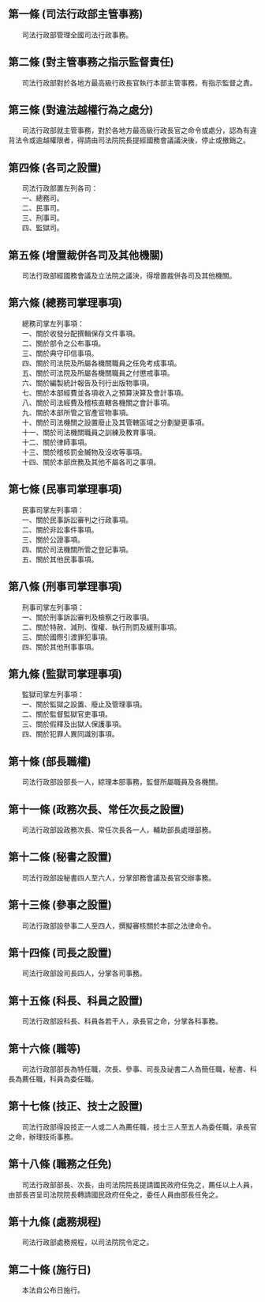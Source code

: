 第一條 (司法行政部主管事務)
---------------------------
　　司法行政部管理全國司法行政事務。  


第二條 (對主管事務之指示監督責任)
---------------------------------
　　司法行政部對於各地方最高級行政長官執行本部主管事務，有指示監督之責。  


第三條 (對違法越權行為之處分)
-----------------------------
　　司法行政部就主管事務，對於各地方最高級行政長官之命令或處分，認為有違背法令或逾越權限者，得請由司法院院長提經國務會議議決後，停止或撤銷之。  


第四條 (各司之設置)
-------------------
　　司法行政部置左列各司：  
　　一、總務司。  
　　二、民事司。  
　　三、刑事司。  
　　四、監獄司。  


第五條 (增置裁併各司及其他機關)
-------------------------------
　　司法行政部經國務會議及立法院之議決，得增置裁併各司及其他機關。  


第六條 (總務司掌理事項)
-----------------------
　　總務司掌左列事項：  
　　一、關於收發分配撰輯保存文件事項。  
　　二、關於部令之公布事項。  
　　三、關於典守印信事項。  
　　四、關於司法院及所屬各機關職員之任免考成事項。  
　　五、關於司法院及所屬各機關職員之付懲戒事項。  
　　六、關於編製統計報告及刊行出版物事項。  
　　七、關於本部經費並各項收入之預算決算及會計事項。  
　　八、關於司法經費及稽核直轄各機關之會計事項。  
　　九、關於本部所管之官產官物事項。  
　　十、關於司法機關之設置廢止及其管轄區域之分劃變更事項。  
　　十一、關於司法機關職員之訓練及教育事項。  
　　十二、關於律師事項。  
　　十三、關於稽核罰金贓物及沒收等事項。  
　　十四、關於本部庶務及其他不屬各司之事項。  


第七條 (民事司掌理事項)
-----------------------
　　民事司掌左列事項：  
　　一、關於民事訴訟審判之行政事項。  
　　二、關於非訟事件事項。  
　　三、關於公證事項。  
　　四、關於司法機關所管之登記事項。  
　　五、關於其他民事事項。  


第八條 (刑事司掌理事項)
-----------------------
　　刑事司掌左列事項：  
　　一、關於刑事訴訟審判及檢察之行政事項。  
　　二、關於特赦、減刑、復權、執行刑罰及緩刑事項。  
　　三、關於國際引渡罪犯事項。  
　　四、關於其他刑事事項。  


第九條 (監獄司掌理事項)
-----------------------
　　監獄司掌左列事項：  
　　一、關於監獄之設置、廢止及管理事項。  
　　二、關於監督監獄官吏事項。  
　　三、關於假釋及出獄人保護事項。  
　　四、關於犯罪人異同識別事項。  


第十條 (部長職權)
-----------------
　　司法行政部設部長一人，綜理本部事務，監督所屬職員及各機關。  


第十一條 (政務次長、常任次長之設置)
-----------------------------------
　　司法行政部設政務次長、常任次長各一人，輔助部長處理部務。  


第十二條 (秘書之設置)
---------------------
　　司法行政部設秘書四人至六人，分掌部務會議及長官交辦事務。  


第十三條 (參事之設置)
---------------------
　　司法行政部設參事二人至四人，撰擬審核關於本部之法律命令。  


第十四條 (司長之設置)
---------------------
　　司法行政部設司長四人，分掌各司事務。  


第十五條 (科長、科員之設置)
---------------------------
　　司法行政部設科長、科員各若干人，承長官之命，分掌各科事務。  


第十六條 (職等)
---------------
　　司法行政部部長為特任職，次長、參事、司長及祕書二人為簡任職，秘書、科長為薦任職，科員為委任職。  


第十七條 (技正、技士之設置)
---------------------------
　　司法行政部得設技正一人或二人為薦任職，技士三人至五人為委任職，承長官之命，辦理技術事務。  


第十八條 (職務之任免)
---------------------
　　司法行政部部長、次長，由司法院院長提請國民政府任免之，薦任以上人員，由部長咨呈司法院院長轉請國民政府任免之，委任人員由部長任免之。  


第十九條 (處務規程)
-------------------
　　司法行政部處務規程，以司法院院令定之。  


第二十條 (施行日)
-----------------
　　本法自公布日施行。